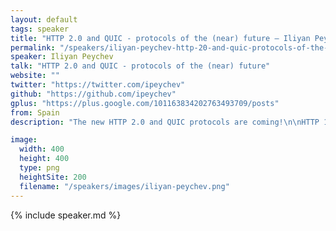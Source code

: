 ```yaml
---
layout: default
tags: speaker
title: "HTTP 2.0 and QUIC - protocols of the (near) future – Iliyan Peychev"
permalink: "/speakers/iliyan-peychev-http-20-and-quic-protocols-of-the-near-future.html"
speaker: Iliyan Peychev
talk: "HTTP 2.0 and QUIC - protocols of the (near) future"
website: ""
twitter: "https://twitter.com/ipeychev"
github: "https://github.com/ipeychev"
gplus: "https://plus.google.com/101163834202763493709/posts"
from: Spain
description: "The new HTTP 2.0 and QUIC protocols are coming!\n\nHTTP 1.1 forced both developers and browser vendors to invent different tricks in order to make sites to load and run faster. HTTP 2.0 and QUIC will provide many significant improvements overt HTTP 1.1.\n\nIn this talk I will give an introduction to both protocols and emphasize why are they so important for the Web development workflow and performance."

image: 
  width: 400
  height: 400
  type: png
  heightSite: 200
  filename: "/speakers/images/iliyan-peychev.png"
---
```


{% include speaker.md %}
